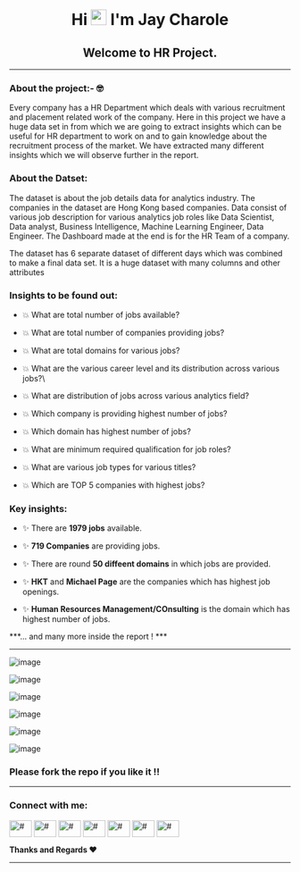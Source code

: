 <h1 align="center">Hi <img loading="lazy" src="https://raw.githubusercontent.com/iampavangandhi/iampavangandhi/master/gifs/Hi.gif" width= "28px"/> I'm Jay Charole</h1>


<h2 align="center">Welcome to HR Project.</h2>

---

### About the project:- 🤓
Every company has a HR Department which deals with various recruitment and placement related work of the company. Here in this project we have a huge data set in from which we are going to extract insights which can be useful for HR department to work on and to gain knowledge about the recruitment process of the market. We have extracted many different insights which we will observe further in the report.

### About the Datset:
The dataset is about the job details data for analytics industry. The companies in the dataset are Hong Kong based companies. Data consist of various job description for various analytics job roles like Data Scientist, Data analyst, Business Intelligence, Machine Learning Engineer, Data Engineer. The Dashboard made at the end is for the HR Team of a company.

The dataset has 6 separate dataset of different days which was combined to make a final data set. It is a huge dataset with many columns and other attributes 

### Insights to be found out:

- 💥 What are total number of jobs available?

- 💥 What are total number of companies providing jobs?

- 💥 What are total domains for various jobs?

- 💥 What are the various career level and its distribution across various jobs?\

- 💥 What are distribution of jobs across various analytics field?

- 💥 Which company is providing highest number of jobs?

- 💥 Which domain has highest number of jobs?

- 💥 What are minimum required qualification for job roles?

- 💥 What are various job types for various titles?

- 💥 Which are TOP 5 companies with highest jobs?

### Key insights:

- ✨ There are **1979 jobs** available.

- ✨ **719 Companies** are providing jobs.

- ✨ There are round **50 diffeent domains** in which jobs are provided.

- ✨ **HKT** and **Michael Page** are the companies which has highest job openings.

- ✨ **Human Resources Management/COnsulting** is the domain which has highest number of jobs.

***... and many more inside the report ! ***

---

  
![image](https://user-images.githubusercontent.com/49811782/134735449-37494456-c8e5-446c-9499-d4fcae035309.png)

![image](https://user-images.githubusercontent.com/49811782/134735474-f89a82b7-0571-459a-a710-20d20414c351.png)

![image](https://user-images.githubusercontent.com/49811782/134735597-770f52d2-e9fc-4af4-86c0-b09a26089ed3.png)

![image](https://user-images.githubusercontent.com/49811782/134735609-2b2c5960-a0c4-4940-8089-31e030a3b931.png)

![image](https://user-images.githubusercontent.com/49811782/134735622-d7585991-10cf-4818-8687-3692855a4e9f.png)

![image](https://user-images.githubusercontent.com/49811782/134735631-736c2021-caff-463d-919b-4d63ffcbaa48.png)

### Please fork the repo if you like it !! 
---
<p align="left">
<h3 align="left">Connect with me:</h3>
<a href="https://twitter.com/CharoleJay"><img align="center" src="https://cdn.jsdelivr.net/npm/simple-icons@3.0.1/icons/twitter.svg" alt="#" height="30" width="40" /></a>
<a href="https://www.linkedin.com/in/jay-charole-2ab005153/"><img align="center" src="https://cdn.jsdelivr.net/npm/simple-icons@3.0.1/icons/linkedin.svg" alt="#" height="30" width="40" /></a>
<a href="#" target="blank"><img align="center" src="https://cdn.jsdelivr.net/npm/simple-icons@3.0.1/icons/stackoverflow.svg" alt="#" height="30" width="40" /></a>
<a href="https://www.kaggle.com/jaycharole" target="blank"><img align="center" src="https://cdn.jsdelivr.net/npm/simple-icons@3.0.1/icons/kaggle.svg" alt="#" height="30" width="40" /></a>
<a href="https://www.instagram.com/im_jaycharole004/" target="blank"><img align="center" src="https://cdn.jsdelivr.net/npm/simple-icons@3.0.1/icons/instagram.svg" alt="#" height="30" width="40" /></a>
<a href="#" target="blank"><img align="center" src="https://cdn.jsdelivr.net/npm/simple-icons@3.0.1/icons/medium.svg" alt="#" height="30" width="40" /></a>
<a href="#" target="blank"><img align="center" src="https://cdn.jsdelivr.net/npm/simple-icons@3.0.1/icons/geeksforgeeks.svg" alt="#" height="30" width="40" /></a>
</p>

**Thanks and Regards ❤**
<hr/>
